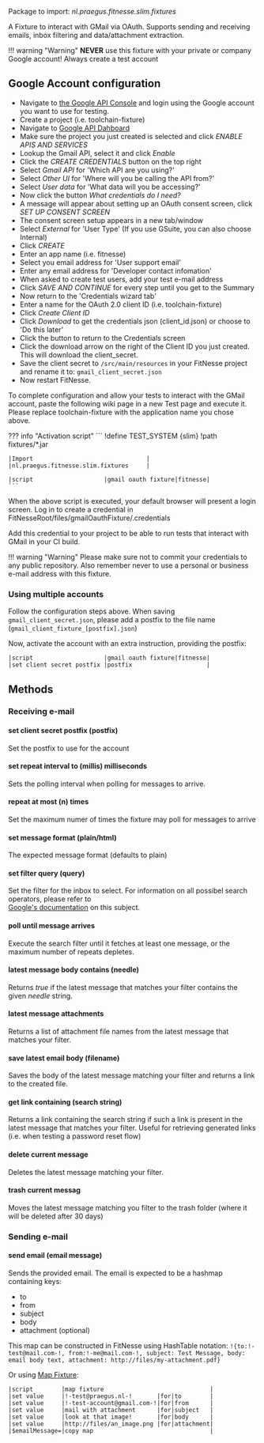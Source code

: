 Package to import: _nl.praegus.fitnesse.slim.fixtures_

A Fixture to interact with GMail via OAuth. Supports sending and receiving emails, inbox filtering and data/attachment extraction.

!!! warning "Warning"
    **NEVER** use this fixture with your private or company Google account! Always create a test account

## Google Account configuration

 - Navigate to <a href="https://console.developers.google.com/cloud-resource-manager" target="_blank">the Google API Console</a>
 and login using the Google account you want to use for testing.
 - Create a project (i.e. toolchain-fixture)
 - Navigate to <a href="https://console.developers.google.com/apis/dashboard" target="_blank">Google API Dahboard</a>
 - Make sure the project you just created is selected and click _ENABLE APIS AND SERVICES_
 - Lookup the Gmail API, select it and click _Enable_
 - Click the _CREATE CREDENTIALS_ button on the top right
 - Select _Gmail API_ for 'Which API are you using?'
 - Select _Other UI_ for 'Where will you be calling the API from?'
 - Select _User data_ for 'What data will you be accessing?'
 - Now click the button _What credentials do I need?_
 - A message will appear about setting up an OAuth consent screen, click _SET UP CONSENT SCREEN_
 - The consent screen setup appears in a new tab/window
 - Select _External_ for 'User Type' (If you use GSuite, you can also choose Internal)
 - Click _CREATE_
 - Enter an app name (i.e. fitnesse)
 - Select you email address for 'User support email'
 - Enter any email address for 'Developer contact infomation'
 - When asked to create test users, add your test e-mail address
 - Click _SAVE AND CONTINUE_ for every step until you get to the Summary
 - Now return to the 'Credentials wizard tab'
 - Enter a name for the OAuth 2.0 client ID (i.e. toolchain-fixture)
 - Click _Create Client ID_
 - Click _Download_ to get the credentials json (client_id.json) or choose to 'Do this later'
 - Click the button to return to the Credentials screen
 - Click the download arrow on the right of the Client ID you just created. This will download the client_secret.
 - Save the client secret to `/src/main/resources` in your FitNesse project and rename it to: `gmail_client_secret.json`
 - Now restart FitNesse.
 
To complete configuration and allow your tests to interact with the GMail  account, paste the following wiki page in a new Test page
and execute it. Please replace toolchain-fixture with the application name you chose above.

??? info "Activation script"
    ```
    !define TEST_SYSTEM {slim}
    !path fixtures/*.jar
    
    |Import                                |
    |nl.praegus.fitnesse.slim.fixtures     |
    
    |script                    |gmail oauth fixture|fitnesse|
    ```

When the above script is executed, your default browser will present a login screen. Log in to create a credential in 
FitNesseRoot/files/gmailOauthFixture/.credentials

Add this credential to your project to be able to run tests that interact with GMail in your CI build.

!!! warning "Warning"
    Please make sure not to commit your credentials to any public repository. Also remember never to use a personal or business e-mail
    address with this fixture. 

### Using multiple accounts
Follow the configuration steps above. When saving `gmail_client_secret.json`, please add a postfix to the file name (`gmail_client_fixture_[postfix].json`)

Now, activate the account with an extra instruction, providing the postfix:
```
|script                    |gmail oauth fixture|fitnesse|
|set client secret postfix |postfix                     |
```

## Methods
### Receiving e-mail

#### set client secret postfix (postfix)
Set the postfix to use for the account

#### set repeat interval to (millis) milliseconds
Sets the polling interval when polling for messages to arrive.

#### repeat at most (n) times
Set the maximum numer of times the fixture may poll for messages to arrive

#### set message format (plain/html)
The expected message format (defaults to plain)

#### set filter query (query)
Set the filter for the inbox to select. For information on all possibel search operators, please refer to  
<a href="https://support.google.com/mail/answer/7190" _target="blank">Google's documentation</a> on this subject.

#### poll until message arrives
Execute the search filter until it fetches at least one message, or the maximum number of repeats depletes.

#### latest message body contains (needle)
Returns _true_ if the latest message that matches your filter contains the given _needle_ string.

#### latest message attachments
Returns a list of attachment file names from the latest message that matches your filter.

#### save latest email body (filename)
Saves the body of the latest message matching your filter and returns a link to the created file.

#### get link containing (search string)
Returns a link containing the search string if such a link is present in the latest message that matches your filter.
Useful for retrieving generated links (i.e. when testing a password reset flow)

#### delete current message
Deletes the latest message matching your filter.

#### trash current messag
Moves the latest message matching you filter to the trash folder (where it will be deleted after 30 days)

### Sending e-mail
#### send email (email message)
Sends the provided email. The email is expected to be a hashmap containing keys:
 - to
 - from
 - subject
 - body
 - attachment (optional)

This map can be constructed in FitNesse using HashTable notation:
`!{to:!-test@mail.com-!, from:!-me@mail.com-!, subject: Test Message, body: email body text, attachment: http://files/my-attachment.pdf}`

Or using [Map Fixture](/fixtures/hsac-fixtures/map-fixture/):
```
|script        |map fixture                              |
|set value     |!-test@praegus.nl-!       |for|to        |
|set value     |!-test-account@gmail.com-!|for|from      |
|set value     |mail with attachment      |for|subject   |
|set value     |look at that image!       |for|body      |
|set value     |http://files/an_image.png |for|attachment|
|$emailMessage=|copy map                                 |
```
